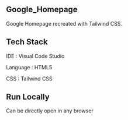 ## Google_Homepage


Google Homepage recreated with Tailwind CSS.

## Tech Stack 

IDE : Visual Code Studio

Language : HTML5

CSS : Tailwind CSS

## Run Locally 

Can be directly open in any browser
